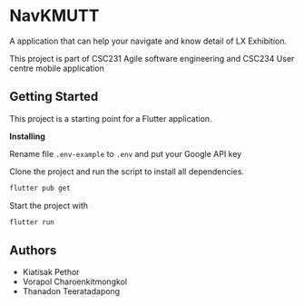 # NavKMUTT

A application that can help your navigate and know detail of LX Exhibition.

This project is part of CSC231 Agile software engineering and CSC234 User centre mobile application

## Getting Started

This project is a starting point for a Flutter application. 

**Installing**

Rename file `.env-example` to `.env` and put your Google API key

Clone the project and run the script to install all dependencies.

```bash
flutter pub get
```

Start the project with

```bash
flutter run
```
## Authors
- Kiatisak Pethor
- Vorapol Charoenkitmongkol
- Thanadon Teeratadapong
